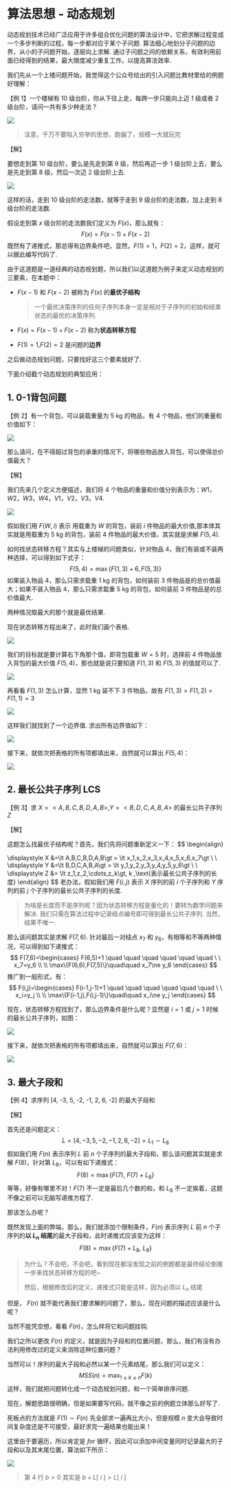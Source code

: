 # 算法思想 - 动态规划

动态规划技术已经广泛应用于许多组合优化问题的算法设计中，它把求解过程变成一个多步判断的过程，每一步都对应于某个子问题. 算法细心地划分子问题的边界，从小的子问题开始，逐层向上求解. 通过子问题之间的依赖关系，有效利用前面已经得到的结果，最大限度减少重复工作，以提高算法效率.

我们先从一个上楼问题开始，我觉得这个公众号给出的引入问题比教材里给的例题好理解：

【例 1】一个楼梯有 10 级台阶，你从下往上走，每跨一步只能向上迈 1 级或者 2 级台阶，请问一共有多少种走法？

![](/imgs/algorithm/algorithm-dp-1.gif)

> 注意，千万不要陷入穷举的思想，跑偏了，规模一大就玩完

【解】

要想走到第 10 级台阶，要么是先走到第 9 级，然后再迈一步 1 级台阶上去，要么是先走到第 8 级，然后一次迈 2 级台阶上去.

![](/imgs/algorithm/algorithm-dp-2.gif)

这样的话，走到 10 级台阶的走法数，就等于走到 9 级台阶的走法数，加上走到 8 级台阶的走法数. 

假设走到第 $x$ 级台阶的走法数我们定义为 $F(x)$，那么就有：
$$
F(x)=F(x-1)+F(x-2)
$$
既然有了递推式，那总得有边界条件吧，显然，$F(1)=1$，$F(2)=2$，这样，就可以据此编写代码了.

由于这道题是一道经典的动态规划题，所以我们以这道题为例子来定义动态规划的三要素，在本题中：

- $F(x-1)$ 和 $F(x-2)$ 被称为 $F(x)$ 的**最优子结构**

  > 一个最优决策序列的任何子序列本身一定是相对于子序列的初始和结束状态的最优的决策序列.

- $F(x)=F(x-1)+F(x-2)$ 称为**状态转移方程**

- $F(1)=1$,$F(2)=2$ 是问题的**边界**

之后做动态规划问题，只要找好这三个要素就好了.

下面介绍截个动态规划的典型应用：

## 1. 0-1背包问题

【例 2】有一个背包，可以装载重量为 5 kg 的物品，有 4 个物品，他们的重量和价值如下：

![](/imgs/algorithm/algorithm-dp-3.webp)

那么请问，在不得超过背包的承重的情况下，将哪些物品放入背包，可以使得总价值最大？

【解】

我们先来几个定义方便描述，我们将 4 个物品的重量和价值分别表示为：$W1$，$W2$，$W3$，$W4$，$V1$，$V2$，$V3$，$V4$.

![](/imgs/algorithm/algorithm-dp-4.webp)

假如我们用 $F(W,i)$ 表示 用载重为 $W$ 的背包，装前 $i$ 件物品的最大价值,那本体其实就是用载重为 5 kg 的背包，装前 4 件物品的最大价值，其实就是求解 $F(5,4)$.

如何找状态转移方程？其实与上楼梯的问题类似，针对物品 4，我们有装或不装两种选择，可以得到如下式子： 
$$
\displaystyle F(5,4)=\max\{F(1,3)+6, F(5,3)\}
$$
如果装入物品 4，那么只需求载重 1 kg 的背包，如何装前 3 件物品是的总价值最大；如果不装入物品 4，那么只需求载重 5 kg 的背包，如何装前 3 件物品是的总价值最大.

两种情况取最大的那个就是最优结果.

现在状态转移方程出来了，此时我们画个表格.

![](/imgs/algorithm/algorithm-dp-5.webp)

我们的目标就是要计算右下角那个值，即背包载重 $W = 5$ 时，选择前 4 件物品放入背包的最大价值 $F(5,4)$，那也就是说只要知道 $F(1,3)$ 和 $F(5,3)$ 的值就可以了.

![](/imgs/algorithm/algorithm-dp-6.webp)

再看看 $F(1,3)$ 怎么计算，显然 1 kg 装不下 3 件物品，故有 $F(1,3)=F(1,2)=F(1,1)=3$

![](/imgs/algorithm/algorithm-dp-7.webp)

这样我们就找到了一个边界值. 求出所有边界值如下：

![](/imgs/algorithm/algorithm-dp-8.webp)

接下来，就依次把表格的所有项都填出来，自然就可以算出 $F(5,4)$：

![](/imgs/algorithm/algorithm-dp-9.gif)

## 2. 最长公共子序列 LCS

【例 3】求 $X=\lt A,B,C,B,D,A,B\gt, Y=\lt B,D,C,A,B,A\gt$ 的最长公共子序列  $Z$

【解】

这题怎么找最优子结构呢？首先，我们先将问题重新定义一下：
$$
\begin{align}

\displaystyle X &=\lt A,B,C,B,D,A,B\gt = \lt x_1,x_2,x_3,x_4,x_5,x_6,x_7\gt \\
\\
\displaystyle Y &=\lt B,D,C,A,B,A\gt = \lt y_1,y_2,y_3,y_4,y_5,y_6\gt \\
\\
\displaystyle Z &= \lt z_1,z_2,\cdots,z_k\gt, k \,\text{表示最长公共子序列的长度}
\end{align}
$$
老办法，假如我们用 $F(i,j)$ 表示 $X$ 序列的前 $i$ 个子序列和 $Y$ 序列的前 $j$ 个子序列的最长公共子序列的长度. 

> 为啥是长度而不是序列呢？因为状态转移方程是量化的！要转为数学问题来解决. 我们只需在算法过程中记录结点编号即可得到最长公共子序列. 当然，结果不唯一.

那么该问题其实是求解 $F(7,6)$. 针对最后一对结点 $x_7$ 和 $y_6$，有相等和不等两种情况，可以得到如下递推式：
$$
F(7,6)=\begin{cases}
F(6,5)+1  \quad \quad \quad \quad \quad \quad \ \ x_7=y_6 \\
\\
\max\{F(6,6),F(7,5)\}\quad\quad x_7\ne y_6
\end{cases}
$$
推广到一般形式，有：
$$
F(i,j)=\begin{cases}
F(i-1,j-1)+1  \quad \quad \quad \quad \quad \quad \ \ x_i=y_j \\
\\
\max\{F(i-1,j),F(i,j-1)\}\quad\quad x_i\ne y_j
\end{cases}
$$


现在，状态转移方程找到了，那么边界条件是什么呢？显然是 $i=1$ 或 $j=1$ 时候的最长公共子序列，如图：

![](/imgs/algorithm/algorithm-dp-10.png)

接下来，就依次把表格的所有项都填出来，自然就可以算出 $F(7,6)$：

![](/imgs/algorithm/algorithm-dp-11.gif)

## 3. 最大子段和

【例 4】求序列 [4, -3, 5, -2, -1, 2, 6, -2] 的最大子段和

【解】

首先还是问题定义：
$$
L = [4, -3, 5, -2, -1, 2, 6, -2] = L_1 \sim L_8
$$
假如我们用 $F(n)$ 表示序列 $L$ 前 $n$ 个子序列的最大子段和，那么该问题其实就是求解 $F(8)$，针对第 $L_8$，可以有如下递推式：
$$
F(8)=\max \{ F(7),\ F(7)+L_8 \}
$$
等等，好像有哪里不对！$F(7)$ 不一定是最后几个数的和，和 $L_8$ 不一定挨着，这题不像之前可以无脑写递推方程了. 

那该怎么办呢？

既然发现上面的弊端，那么，我们就添加个限制条件，$F(n)$ 表示序列 $L$ 前 $n$ 个子序列的**以 $L_n$ 结尾**的最大子段和，此时递推式应该变为这样：
$$
F(8)=\max \{ F(7)+L_8,\ L_8 \}
$$

> 为什么？不会吧，不会吧，看到现在都没发现之前的例题都是最终结论倒推一步来找状态转移方程的吧~
>
> 然后，根据修改后的定义，递推式只能是这样，因为必须以 $L_n$ 结尾

但是， $F(n)$ 就不能代表我们要求解的问题了，那么，现在问题的描述应该是什么呢？

当然不能凭空想，看看 $F(n)$，怎么样将它和问题挂钩. 

我们之所以更改 $F(n)$ 的定义，就是因为子段和的位置问题，那么，我们有没有办法利用修改过的定义来消除这种位置问题？

当然可以！序列的最大子段和必然以某一个元素结尾，那么我们可以定义：
$$
MSS(n) = \displaystyle\max_{1 \le k \le n}F(k)
$$
这样，我们就把问题转化成一个动态规划问题，和一个简单排序问题.

现在，解题思路很明确，但是如果要写代码，就不像之前的例题立体那么好写了.

死板点的方法就是 $F(1)\sim F(n)$ 先全部求一遍再比大小，但是规模 $n$ 变大会导致时间复杂度还是不可接受，最好求完一遍结果也能出来！

这里由于要遍历，所以肯定是 $for$ 循环，因此可以添加中间变量同时记录最大的子段和以及其末尾位置，算法如下所示：

![](/imgs/algorithm/algorithm-dp-12.png)

> 第 4 行 $b \gt 0$ 其实是 $b + L\left[ \  i \ \right] > L\left[ \  i \ \right]$

